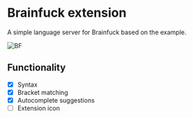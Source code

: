 # Brainfuck extension

A simple language server for Brainfuck based on the example.

![BF](https://chrisvrose.github.io/static/projects/screenshots/bf-server.png)
## Functionality

- [X] Syntax
- [X] Bracket matching
- [X] Autocomplete suggestions
- [ ] Extension icon

<!-- 
## Structure

```
.
├── client // Language Client
│   ├── src
│   │   ├── test // End to End tests for Language Client / Server
│   │   └── extension.ts // Language Client entry point
├── package.json // The extension manifest.
└── server // Language Server
    └── src
        └── server.ts // Language Server entry point
```

## Running the Sample

- Run `npm install` in this folder. This installs all necessary npm modules in both the client and server folder
- Open VS Code on this folder.
- Press Ctrl+Shift+B to compile the client and server.
- Switch to the Debug viewlet.
- Select `Launch Client` from the drop down.
- Run the launch config.
- If you want to debug the server as well use the launch configuration `Attach to Server`
 -->
